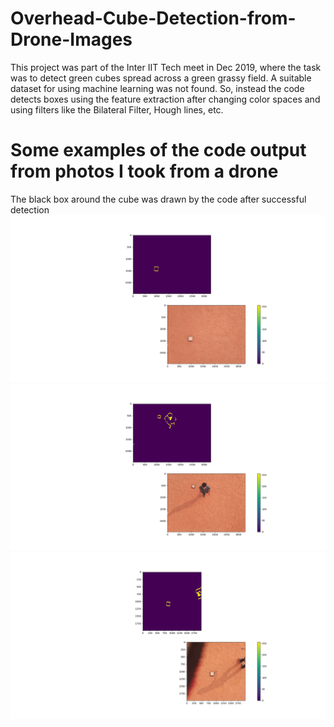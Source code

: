 # Overhead-Cube-Detection-from-Drone-Images

This project was part of the Inter IIT Tech meet in Dec 2019, where the task was to detect green cubes spread across a green grassy field. A suitable dataset for using machine learning was not found. So, instead the code detects boxes using the feature extraction after changing color spaces and using filters like the Bilateral Filter, Hough lines, etc. 

# Some examples of the code output from photos I took from a drone
The black box around the cube was drawn by the code after successful detection
![First Example](https://github.com/Sadiq0123/Overhead-Cube-Detection-from-Drone-Images/blob/master/Examples/Drone_1.png)
![Second Example](https://github.com/Sadiq0123/Overhead-Cube-Detection-from-Drone-Images/blob/master/Examples/Drone_2.png)
![Third Example](https://github.com/Sadiq0123/Overhead-Cube-Detection-from-Drone-Images/blob/master/Examples/Drone_3.png)
